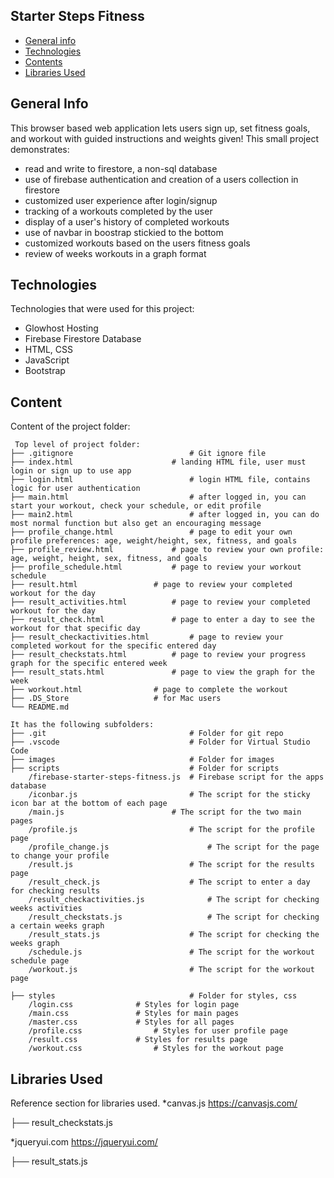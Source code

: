 ## Starter Steps Fitness
* [General info](#general-info)
* [Technologies](#technologies)
* [Contents](#content)
* [Libraries Used](#libraries-used)

## General Info
This browser based web application lets users sign up, set fitness goals, and workout with guided instructions and weights given!
This small project demonstrates:
* read and write to firestore, a non-sql database
* use of firebase authentication and creation of a users collection in firestore
* customized user experience after login/signup
* tracking of a workouts completed by the user
* display of a user's history of completed workouts
* use of navbar in boostrap stickied to the bottom
* customized workouts based on the users fitness goals
* review of weeks workouts in a graph format

	
## Technologies
Technologies that were used for this project:
* Glowhost Hosting
* Firebase Firestore Database
* HTML, CSS
* JavaScript
* Bootstrap 
	
## Content
Content of the project folder:

```
 Top level of project folder: 
├── .gitignore          	    		# Git ignore file
├── index.html             	   		# landing HTML file, user must login or sign up to use app
├── login.html               			# login HTML file, contains logic for user authentication
├── main.html                			# after logged in, you can start your workout, check your schedule, or edit profile
├── main2.html               			# after logged in, you can do most normal function but also get an encouraging message
├── profile_change.html      			# page to edit your own profile preferences: age, weight/height, sex, fitness, and goals
├── profile_review.html	 	 		# page to review your own profile: age, weight, height, sex, fitness, and goals
├── profile_schedule.html	 		# page to review your workout schedule
├── result.html	 			 	# page to review your completed workout for the day
├── result_activities.html	 		# page to review your completed workout for the day
├── result_check.html	 	 		# page to enter a day to see the workout for that specific day
├── result_checkactivities.html 		# page to review your completed workout for the specific entered day
├── result_checkstats.html 			# page to review your progress graph for the specific entered week
├── result_stats.html 				# page to view the graph for the week
├── workout.html	 			# page to complete the workout
├── .DS_Store				 	# for Mac users
└── README.md

It has the following subfolders:
├── .git                     			# Folder for git repo
├── .vscode                  			# Folder for Virtual Studio Code
├── images                   			# Folder for images
├── scripts                  			# Folder for scripts
	/firebase-starter-steps-fitness.js	# Firebase script for the apps database
	/iconbar.js                  		# The script for the sticky icon bar at the bottom of each page
	/main.js                  		# The script for the two main pages
	/profile.js                  		# The script for the profile page
	/profile_change.js                  	# The script for the page to change your profile
	/result.js                  		# The script for the results page
	/result_check.js                  	# The script to enter a day for checking results
	/result_checkactivities.js          	# The script for checking weeks activities
	/result_checkstats.js               	# The script for checking a certain weeks graph
	/result_stats.js                  	# The script for checking the weeks graph
	/schedule.js                  		# The script for the workout schedule page
	/workout.js                  		# The script for the workout page
	
├── styles                   			# Folder for styles, css
	/login.css				# Styles for login page
	/main.css				# Styles for main pages
	/master.css				# Styles for all pages
	/profile.css			 	# Styles for user profile page
	/result.css				# Styles for results page
	/workout.css			 	# Styles for the workout page
```

## Libraries Used
Reference section for libraries used.
*canvas.js  https://canvasjs.com/

├── result_checkstats.js

*jqueryui.com  https://jqueryui.com/

├── result_stats.js 
